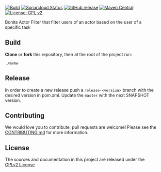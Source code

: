 [![Build](https://github.com/bonitasoft/bonita-actorfilter-same-task-user/workflows/Build/badge.svg)](https://github.com/bonitasoft/bonita-actorfilter-same-task-user/actions?query=workflow%3ABuild)
[![Sonarcloud Status](https://sonarcloud.io/api/project_badges/measure?project=bonitasoft_bonita-actorfilter-same-task-user&metric=alert_status)](https://sonarcloud.io/dashboard?id=bonitasoft_bonita-actorfilter-same-task-user)
[![GitHub release](https://img.shields.io/github/v/release/bonitasoft/bonita-actorfilter-same-task-user?color=blue&label=Release)](https://github.com/bonitasoft/bonita-actorfilter-same-task-user/releases)
[![Maven Central](https://img.shields.io/maven-central/v/org.bonitasoft.actorfilter/bonita-actorfilter-same-task-user?color=orange&label=Maven%20Central)](https://search.maven.org/artifact/org.bonitasoft.actorfilter/bonita-actorfilter-same-task-user)
[![License: GPL v2](https://img.shields.io/badge/License-GPL%20v2-yellow.svg)](https://www.gnu.org/licenses/old-licenses/gpl-2.0.en.html)

Bonita Actor Filter that filter users of an actor based on the user of a specific task

## Build

__Clone__ or __fork__ this repository, then at the root of the project run:

`./mvnw`

## Release

In order to create a new release push a `release-<version>` branch with the desired version in pom.xml.
Update the `master` with the next SNAPSHOT version.

## Contributing

We would love you to contribute, pull requests are welcome! Please see the [CONTRIBUTING.md](CONTRIBUTING.md) for more information.

## License

The sources and documentation in this project are released under the [GPLv2 License](LICENSE)